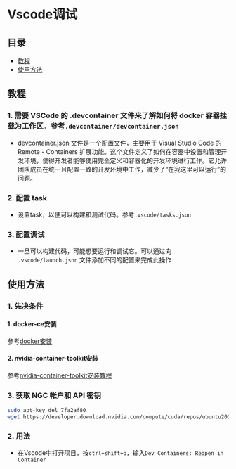 # Vscode调试

## 目录

- [教程](#教程)
- [使用方法](#使用方法)

## 教程 <a name = "教程"></a>

### 1. 需要 VSCode 的 .devcontainer 文件来了解如何将 docker 容器挂载为工作区。参考`.devcontainer/devcontainer.json`

- devcontainer.json 文件是一个配置文件，主要用于 Visual Studio Code 的 Remote - Containers 扩展功能。这个文件定义了如何在容器中设置和管理开发环境，使得开发者能够使用完全定义和容器化的开发环境进行工作。它允许团队成员在统一且配置一致的开发环境中工作，减少了“在我这里可以运行”的问题。

### 2. 配置 task

- 设置task，以便可以构建和测试代码。参考`.vscode/tasks.json`

### 3. 配置调试

- 一旦可以构建代码，可能想要运行和调试它。可以通过向 `.vscode/launch.json` 文件添加不同的配置来完成此操作

## 使用方法 <a name = "使用方法"></a>

### 1. 先决条件

#### 1. docker-ce安装

参考[docker安装](https://docs.docker.com/engine/install/)

#### 2. nvidia-container-toolkit安装

参考[nvidia-container-toolkit安装教程](https://docs.nvidia.com/datacenter/cloud-native/container-toolkit/latest/install-guide.html)

### 3. 获取 NGC 帐户和 API 密钥
```sh
sudo apt-key del 7fa2af80
wget https://developer.download.nvidia.com/compute/cuda/repos/ubuntu2004/x86_64/cuda-keyring_1.0-1_all.deb
```

### 2. 用法

- 在Vscode中打开项目，按`ctrl+shift+p`，输入`Dev Containers: Reopen in Container`
